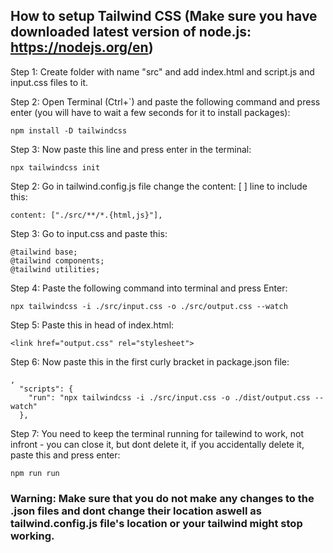 ## How to setup Tailwind CSS (Make sure you have downloaded latest version of node.js: https://nodejs.org/en)

Step 1: Create folder with name "src" and add index.html and script.js and input.css files to it.

Step 2: Open Terminal (Ctrl+`) and paste the following command and press enter (you will have to wait a few seconds for it to install packages):

```
npm install -D tailwindcss
```

Step 3: Now paste this line and press enter in the terminal:

```
npx tailwindcss init
```

Step 2: Go in tailwind.config.js file change the content: [ ] line to include this:

```
content: ["./src/**/*.{html,js}"],
```

Step 3: Go to input.css and paste this:

```
@tailwind base;
@tailwind components;
@tailwind utilities;
```

Step 4: Paste the following command into terminal and press Enter:

```
npx tailwindcss -i ./src/input.css -o ./src/output.css --watch
```

Step 5: Paste this in head of index.html:

```
<link href="output.css" rel="stylesheet">
```

Step 6: Now paste this in the first curly bracket in package.json file:

```
,
  "scripts": {
    "run": "npx tailwindcss -i ./src/input.css -o ./dist/output.css --watch"
  },
```

Step 7: You need to keep the terminal running for tailewind to work, not infront - you can close it, but dont delete it, if you accidentally delete it, paste this and press enter:

```
npm run run
```

### Warning: Make sure that you do not make any changes to the .json files and dont change their location aswell as tailwind.config.js file's location or your tailwind might stop working.
